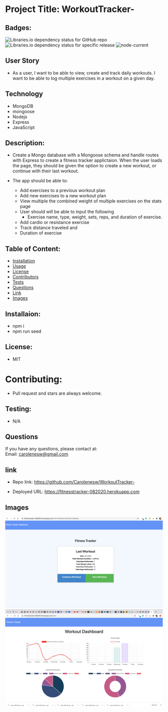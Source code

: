 
#  Project Title: WorkoutTracker-

## Badges: 
<img alt="Libraries.io dependency status for GitHub repo" src="https://img.shields.io/librariesio/github/carolenesw/WorkoutTracker-?color=%09%238B0000&logo=github&logoColor=%09%23E9967A"> <img alt="Libraries.io dependency status for specific release" src="https://img.shields.io/librariesio/release/NPM/mongoose/5.3.16?logo=NPM&logoColor=%09%23FFA07A"> <img alt="node-current" src="https://img.shields.io/node/v/express?style=flat-square"> 
 

## User Story 

* As a user, I want to be able to view, create and track daily workouts. I want to be able to log multiple exercises in a workout on a given day. 

## Technology

- MongoDB
- mongoose
- Nodejs
- Express
- JavaScript

## Description: 

* Create a Mongo database with a Mongoose schema and handle routes with Express to create a fitness tracker applictaion. When the user loads the page, they should be given the option to create a new workout, or continue with their last workout.

* The app should be able to:

    - Add exercises to a previous workout plan
    - Add new exercises to a new workout plan
    - View multiple the combined weight of multiple exercises on the stats page
    - User should will be able to input the following 
        - Exercise name, type, weight, sets, reps, and duration of exercise. 
    - Add cardio or resistance exercise
    - Track distance traveled and 
    - Duration of exercise
  

## Table of Content: 

* [Installation](#installation)  
* [Usage](#usage)
* [License](#license)
* [Contributors](#contributors)
* [Tests](#tests)
* [Questions](#questions)
* [Link](#links)
* [Images](#images)

## Installaion:
* npm i
* npm run seed

## License: 
* MIT
# Contributing: 
* Pull request and stars are always welcome.
## Testing: 
* N/A

## Questions
If you have any questions, please contact at:   
Email: carolenesw@gmail.com

## link

* Repo link:
https://github.com/Carolenesw/WorkoutTracker-

* Deployed URL: 
https://fitnesstracker-082020.herokuapp.com

## Images

<img src="public/asset/image/lastwork_stats.png">

<img src="public/asset/image/dashboard.png">


